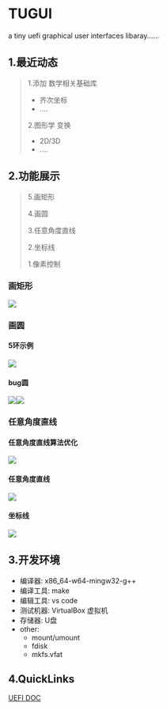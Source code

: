 # TUGUI
a tiny uefi graphical user interfaces libaray......

## 1.最近动态

> 1.添加 数学相关基础库
>
> - 齐次坐标
> - ....
>
> 2.图形学 变换
>
> - 2D/3D
> - ....

## 2.功能展示

> 5.画矩形
>
> 4.画圆
>
> 3.任意角度直线
>
> 2.坐标线
>
> 1.像素控制

### 画矩形

![](doc/images/test_pic/test_rectangle.png)



### 画圆

#### 5环示例

![](doc/images/test_pic/test_circle.png)

#### bug圆
![](doc/images/test_pic/test_circle_fail.png)![](doc/images/test_pic/test_circle_fail2.png)

### 任意角度直线

#### 任意角度直线算法优化

![](./doc/images/test_pic/straight_line_optimize1.png)


#### 任意角度直线
![](./doc/images/test_pic/straight_line.png)

#### 坐标线
![](./doc/images/test_pic/coordinate_line.png)



## 3.开发环境

- 编译器: x86_64-w64-mingw32-g++
- 编译工具: make
- 编辑工具: vs code
- 测试机器: VirtualBox 虚拟机
- 存储器: U盘
- other:
  - mount/umount
  - fdisk
  - mkfs.vfat



## 4.QuickLinks
[UEFI DOC](https://kagurazakakotori.github.io/ubmp-cn/)